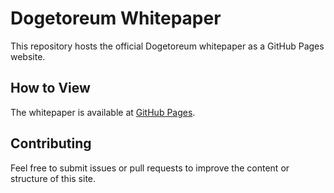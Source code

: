 
# Dogetoreum Whitepaper

This repository hosts the official Dogetoreum whitepaper as a GitHub Pages website.

## How to View

The whitepaper is available at [GitHub Pages](https://yourusername.github.io).

## Contributing

Feel free to submit issues or pull requests to improve the content or structure of this site.
